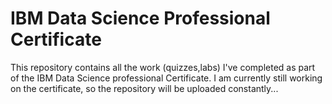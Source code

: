 # IBM Data Science Professional Certificate

This repository contains all the work (quizzes,labs) I've completed as part of the IBM Data Science professional Certificate. I am currently still working on the certificate, so the repository will be uploaded constantly...

